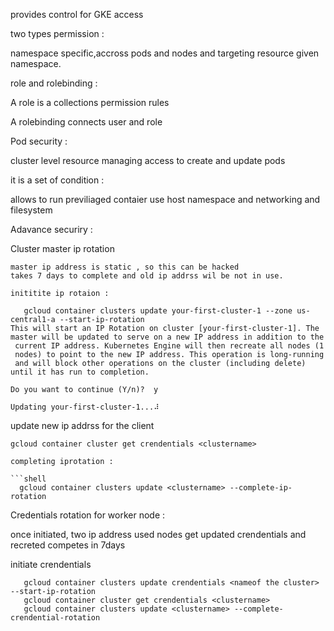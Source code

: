 provides control for GKE access 

two types permission :

namespace specific,accross pods and nodes and targeting resource given namespace.

role and rolebinding :

A role is a collections permission rules 

A rolebinding connects user and role

Pod security :

cluster level resource managing access to create and update pods 

it is a set of condition :

 allows to run previliaged contaier 
 use host namespace and networking and filesystem 


Adavance securiry :

Cluster master ip rotation 

    master ip address is static , so this can be hacked 
    takes 7 days to complete and old ip addrss wil be not in use. 

    inititite ip rotaion :
```shell
   gcloud container clusters update your-first-cluster-1 --zone us-central1-a --start-ip-rotation
This will start an IP Rotation on cluster [your-first-cluster-1]. The
master will be updated to serve on a new IP address in addition to the
 current IP address. Kubernetes Engine will then recreate all nodes (1
 nodes) to point to the new IP address. This operation is long-running
 and will block other operations on the cluster (including delete)
until it has run to completion.

Do you want to continue (Y/n)?  y

Updating your-first-cluster-1...⠼   

```

update new ip addrss for the client 

```shell
gcloud container cluster get crendentials <clustername> 

completing iprotation :

```shell
  gcloud container clusters update <clustername> --complete-ip-rotation
```

Credentials rotation for worker node :

  once initiated, two ip address used 
  nodes get updated crendentials and recreted 
  competes in 7days 

initiate crendentials
```shell
   gcloud container clusters update crendentials <nameof the cluster> --start-ip-rotation
   gcloud container cluster get crendentials <clustername>
   gcloud container clusters update <clustername> --complete-crendential-rotation
```

